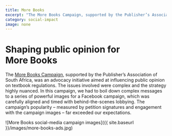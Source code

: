 ```yaml
---
title: More Books
excerpt: "The More Books Campaign, supported by the Publisher’s Association of South Africa, was an advocacy initiative aimed at influencing public opinion on textbook regulations."
category: social-impact
image: none
---
```


# Shaping public opinion for More&nbsp;Books

The [More Books Campaign](http://morebooks.co.za), supported by the Publisher’s Association of South Africa, was an advocacy initiative aimed at influencing public opinion on textbook regulations. The issues involved were complex and the strategy highly nuanced. In this campaign, we had to boil down complex messages to a series of powerful images for a Facebook campaign, which was carefully aligned and timed with behind-the-scenes lobbying. The campaign’s popularity – measured by petition signatures and engagement with the campaign images – far exceeded our expectations.

![More Books social-media campaign images]({{ site.baseurl }}/images/more-books-ads.jpg)
